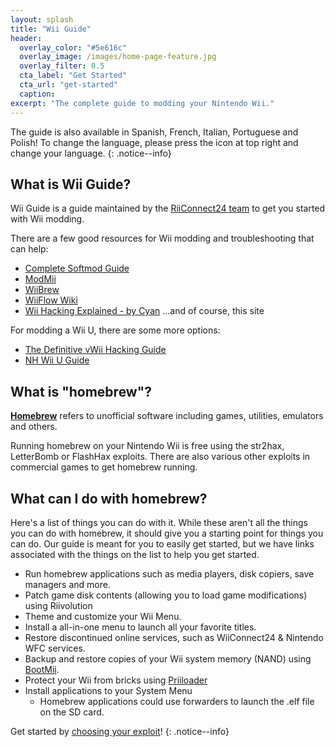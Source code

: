 ```yaml
---
layout: splash
title: "Wii Guide"
header:
  overlay_color: "#5e616c"
  overlay_image: /images/home-page-feature.jpg
  overlay_filter: 0.5
  cta_label: "Get Started"
  cta_url: "get-started"
  caption:
excerpt: "The complete guide to modding your Nintendo Wii."
---
```


The guide is also available in Spanish, French, Italian, Portuguese and Polish! To change the language, please press the icon at top right and change your language.
{: .notice--info}

## What is Wii Guide?

Wii Guide is a guide maintained by the [RiiConnect24 team](https://rc24.xyz) to get you started with Wii modding.

There are a few good resources for Wii modding and troubleshooting that can help:

- [Complete Softmod Guide](https://sites.google.com/site/completesg/)
- [ModMii](http://modmii.000webhostapp.com/)
- [WiiBrew](https://wiibrew.org/)
- [WiiFlow Wiki](https://sites.google.com/site/wiiflowiki4/)
- [Wii Hacking Explained - by Cyan](https://gbatemp.net/threads/wii-hacking-explained.501605/)
...and of course, this site

For modding a Wii U, there are some more options:
- [The Definitive vWii Hacking Guide](https://gbatemp.net/threads/the-definitive-vwii-hacking-guide.425852/)
- [NH Wii U Guide](https://wiiuguide.xyz)

## What is "homebrew"?

[**Homebrew**](https://en.wikipedia.org/wiki/List_of_homebrew_video_games) refers to unofficial software including games, utilities, emulators and others.

Running homebrew on your Nintendo Wii is free using the str2hax, LetterBomb or FlashHax exploits. There are also various other exploits in commercial games to get homebrew running.

## What can I do with homebrew?

Here's a list of things you can do with it. While these aren't all the things you can do with homebrew, it should give you a starting point for things you can do. Our guide is meant for you to easily get started, but we have links associated with the things on the list to help you get started.

- Run homebrew applications such as media players, disk copiers, save managers and more.
- Patch game disk contents (allowing you to load game modifications) using Riivolution
- Theme and customize your Wii Menu.
- Install a all-in-one menu to launch all your favorite titles.
- Restore discontinued online services, such as WiiConnect24 & Nintendo WFC services.
- Backup and restore copies of your Wii system memory (NAND) using [BootMii](http://bootmii.org).
- Protect your Wii from bricks using [Priiloader](https://wii.guide/priiloader)
- Install applications to your System Menu
   - Homebrew applications could use forwarders to launch the .elf file on the SD card.

Get started by [choosing your exploit](get-started)!
{: .notice--info}